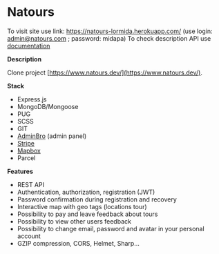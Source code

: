 # **Natours**

To visit site use link: https://natours-lormida.herokuapp.com/ (use login: admin@natours.com ; password: midapa)
To check description API use [documentation](https://documenter.getpostman.com/view/16854861/UV5Ro1oP)

**Description**

Clone project [https://www.natours.dev/](https://www.natours.dev/).

**Stack**

- Express.js
- MongoDB/Mongoose
- PUG 
- SCSS
- GIT
- [AdminBro](https://adminbro.com/) (admin panel)
- [Stripe](https://stripe.com/)
- [Mapbox](https://www.mapbox.com/)
- Parcel

**Features**

- REST API
- Authentication, authorization, registration (JWT)
- Password confirmation during registration and recovery
- Interactive map with geo tags (locations tour)
- Possibility to pay and leave feedback about tours
- Possibility to view other users feedback
- Possibility to change email, password and avatar in your personal account
- GZIP compression, CORS, Helmet, Sharp…
